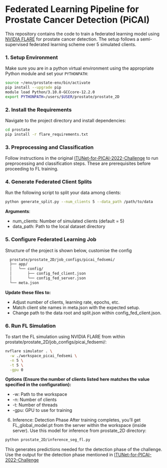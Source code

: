 
# Federated Learning Pipeline for Prostate Cancer Detection (PiCAI)

This repository contains the code to train a federated learning model using [NVIDIA FLARE](https://github.com/NVIDIA/NVFlare) for prostate cancer detection. The setup follows a semi-supervised federated learning scheme over 5 simulated clients.

### 1. Setup Environment
Make sure you are in a python virtual environment using the appropriate Python module and set your `PYTHONPATH`:

```bash
source ~/env/prostate-env/bin/activate
pip install --upgrade pip
module load Python/3.10.8-GCCcore-12.2.0
export PYTHONPATH=/users/$USER/prostate/prostate_2D
```

### 2. Install the Requirements
Navigate to the project directory and install dependencies:
```bash
cd prostate
pip install -r flare_requirements.txt
```
### 3. Preprocessing and Classification
Follow instructions in the original [ITUNet-for-PICAI-2022-Challenge](https://github.com/Yukiya-Umimi/ITUNet-for-PICAI-2022-Challenge/tree/main) to run preprocessing and classification steps. These are prerequisites before proceeding to FL training.

### 4. Generate Federated Client Splits
Run the following script to split your data among clients:
```bash
python generate_split.py --num_clients 5 --data_path /path/to/data
```
**Arguments**:
- num_clients: Number of simulated clients (default = 5)
- data_path: Path to the local dataset directory

### 5. Configure Federated Learning Job
Structure of the project is shown below, customise the config 
```bash
  prostate/prostate_2D/job_configs/picai_fedsemi/
  ├── app/
  │   └── config/
  │       ├── config_fed_client.json
  │       └── config_fed_server.json
  └── meta.json
```
**Update these files to:**
- Adjust number of clients, learning rate, epochs, etc.
- Match client site names in meta.json with the expected setup.
- Change path to the data root and split.json within config_fed_client.json.

### 6. Run FL Simulation
To start the FL simulation using NVIDIA FLARE from within prostate/prostate_2D/job_configs/picai_fedsemi/:
```bash
nvflare simulator . \
  -w ./workspace_picai_fedsemi \
  -n 5 \
  -t 5 \
  -gpu 0
```

**Options (Ensure the number of clients listed here matches the value specified in the configuration):**
- -w: Path to the workspace
- -n: Number of clients
- -t: Number of threads
- -gpu: GPU to use for training

6. Inference: Detection Phase
After training completes, you’ll get FL_global_model.pt from the server within the workspace (inside server). Use this model for inference from prostate_2D directory:
```bash
python prostate_2D/inference_seg_fl.py
```
This generates predictions needed for the detection phase of the challenge. Use the output for the detection phase mentioned in [ITUNet-for-PICAI-2022-Challenge](https://github.com/Yukiya-Umimi/ITUNet-for-PICAI-2022-Challenge/tree/main/segmentation)
